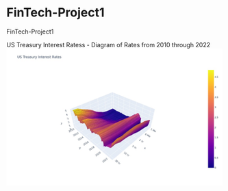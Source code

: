 # FinTech-Project1
FinTech-Project1

US Treasury Interest Ratess - Diagram of Rates from 2010 through 2022
![InterestRates](InterestRates.jpeg)
